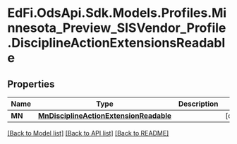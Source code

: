 # EdFi.OdsApi.Sdk.Models.Profiles.Minnesota_Preview_SISVendor_Profile.DisciplineActionExtensionsReadable

## Properties

Name | Type | Description | Notes
------------ | ------------- | ------------- | -------------
**MN** | [**MnDisciplineActionExtensionReadable**](MnDisciplineActionExtensionReadable.md) |  | [optional] 

[[Back to Model list]](../README.md#documentation-for-models) [[Back to API list]](../README.md#documentation-for-api-endpoints) [[Back to README]](../README.md)

